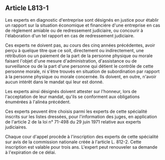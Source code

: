 Article L813-1
----
Les experts en diagnostic d'entreprise sont désignés en justice pour établir un
rapport sur la situation économique et financière d'une entreprise en cas de
règlement amiable ou de redressement judiciaire, ou concourir à l'élaboration
d'un tel rapport en cas de redressement judiciaire.

Ces experts ne doivent pas, au cours des cinq années précédentes, avoir perçu à
quelque titre que ce soit, directement ou indirectement, une rétribution ou un
paiement de la part de la personne physique ou morale faisant l'objet d'une
mesure d'administration, d'assistance ou de surveillance ou de la part d'une
personne qui détient le contrôle de cette personne morale, ni s'être trouvés en
situation de subordination par rapport à la personne physique ou morale
concernée. Ils doivent, en outre, n'avoir aucun intérêt dans le mandat qui leur
est donné.

Les experts ainsi désignés doivent attester sur l'honneur, lors de l'acceptation
de leur mandat, qu'ils se conforment aux obligations énumérées à l'alinéa
précédent.

Ces experts peuvent être choisis parmi les experts de cette spécialité inscrits
sur les listes dressées, pour l'information des juges, en application de
l'article 2 de la loi n° 71-498 du 29 juin 1971 relative aux experts
judiciaires.

Chaque cour d'appel procède à l'inscription des experts de cette spécialité sur
avis de la commission nationale créée à l'article L. 812-2. Cette inscription
est valable pour trois ans. L'expert peut renouveler sa demande à l'expiration
de ce délai.
